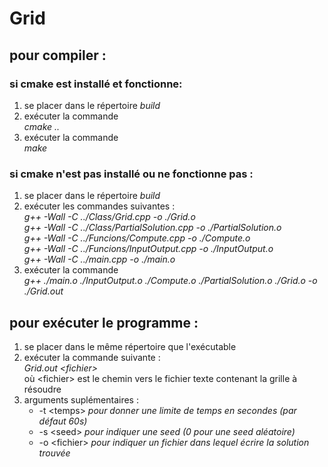 Grid
=====
pour compiler :
---------------
### si cmake est installé et fonctionne:
1. se placer dans le répertoire *build*
2. exécuter la commande
    <br>*cmake ..*
3. exécuter la commande
    <br>*make*
### si cmake n'est pas installé ou ne fonctionne pas :
1. se placer dans le répertoire *build*
2. exécuter les commandes suivantes :
        <br>*g++ -Wall -C ../Class/Grid.cpp -o ./Grid.o*
        <br>*g++ -Wall -C ../Class/PartialSolution.cpp -o ./PartialSolution.o*
        <br>*g++ -Wall -C ../Funcions/Compute.cpp -o ./Compute.o*
        <br>*g++ -Wall -C ../Funcions/InputOutput.cpp -o ./InputOutput.o*
        <br>*g++ -Wall -C ../main.cpp -o ./main.o*
3. exécuter la commande
        <br>*g++ ./main.o ./InputOutput.o ./Compute.o ./PartialSolution.o ./Grid.o -o ./Grid.out*

pour exécuter le programme :
----------------------------
1. se placer dans le même répertoire que l'exécutable
2. exécuter la commande suivante :
    <br>*Grid.out <fichier\>*
    <br>où <fichier\> est le chemin vers le fichier texte contenant la grille à résoudre
3. arguments suplémentaires :
    - \-t <temps\> *pour donner une limite de temps en secondes (par défaut 60s)*
    - \-s <seed\> *pour indiquer une seed (0 pour une seed aléatoire)*
    - \-o <fichier\> *pour indiquer un fichier dans lequel écrire la solution trouvée*
